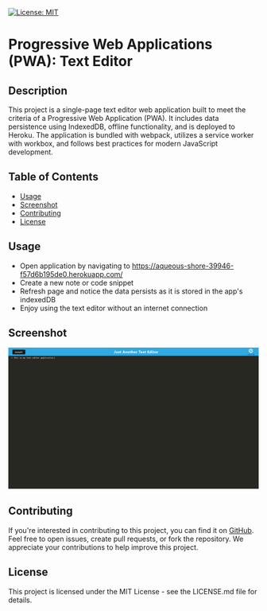 [![License: MIT](https://img.shields.io/badge/License-MIT-yellow.svg)](https://opensource.org/licenses/MIT)

# Progressive Web Applications (PWA): Text Editor
 
## Description
This project is a single-page text editor web application built to meet the criteria of a Progressive Web Application (PWA). It includes data persistence using IndexedDB, offline functionality, and is deployed to Heroku. The application is bundled with webpack, utilizes a service worker with workbox, and follows best practices for modern JavaScript development.


## Table of Contents
  - [Usage](#usage)
  - [Screenshot](#screenshot)
  - [Contributing](#contributing)
  - [License](#license)

## Usage
 - Open application by navigating to https://aqueous-shore-39946-f57d6b195de0.herokuapp.com/
 - Create a new note or code snippet
 - Refresh page and notice the data persists as it is stored in the app's indexedDB
 - Enjoy using the text editor without an internet connection

## Screenshot
![JATE](/JATE%20screenshot.png)

## Contributing

If you're interested in contributing to this project, you can find it on [GitHub](https://github.com/ErinHamrick/text-editor). Feel free to open issues, create pull requests, or fork the repository. We appreciate your contributions to help improve this project.

## License
This project is licensed under the MIT License - see the LICENSE.md file for details.
